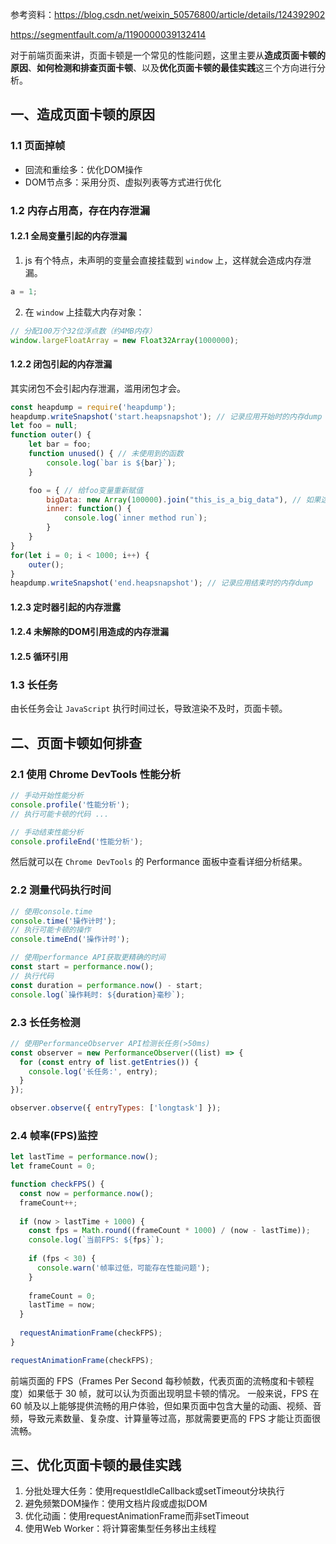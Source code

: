 参考资料：https://blog.csdn.net/weixin_50576800/article/details/124392902

https://segmentfault.com/a/1190000039132414

对于前端页面来讲，页面卡顿是一个常见的性能问题，这里主要从**造成页面卡顿的原因**、**如何检测和排查页面卡顿**、以及**优化页面卡顿的最佳实践**这三个方向进行分析。

## 一、造成页面卡顿的原因

### 1.1 页面掉帧
- 回流和重绘多：优化DOM操作
- DOM节点多：采用分页、虚拟列表等方式进行优化

### 1.2 内存占用高，存在内存泄漏
#### 1.2.1 全局变量引起的内存泄漏

1. js 有个特点，未声明的变量会直接挂载到 `window` 上，这样就会造成内存泄漏。

```js
a = 1;
```

2. 在 `window` 上挂载大内存对象：

```js
// 分配100万个32位浮点数（约4MB内存）
window.largeFloatArray = new Float32Array(1000000);
```

#### 1.2.2 闭包引起的内存泄漏

其实闭包不会引起内存泄漏，滥用闭包才会。

```js
const heapdump = require('heapdump');
heapdump.writeSnapshot('start.heapsnapshot'); // 记录应用开始时的内存dump
let foo = null;
function outer() {
    let bar = foo;
    function unused() { // 未使用到的函数
        console.log(`bar is ${bar}`);
    }

    foo = { // 给foo变量重新赋值
        bigData: new Array(100000).join("this_is_a_big_data"), // 如果这个对象携带的数据非常大，将会造成非常大的内存泄漏
        inner: function() {
            console.log(`inner method run`);
        }
    }
}
for(let i = 0; i < 1000; i++) {
    outer();
}
heapdump.writeSnapshot('end.heapsnapshot'); // 记录应用结束时的内存dump

```
#### 1.2.3 定时器引起的内存泄露
#### 1.2.4 未解除的DOM引用造成的内存泄漏
#### 1.2.5 循环引用

### 1.3 长任务

由长任务会让 `JavaScript` 执行时间过长，导致渲染不及时，页面卡顿。

## 二、页面卡顿如何排查

### 2.1 使用 Chrome DevTools 性能分析
```js
// 手动开始性能分析
console.profile('性能分析');
// 执行可能卡顿的代码 ...

// 手动结束性能分析
console.profileEnd('性能分析');
```
然后就可以在 `Chrome DevTools` 的 Performance 面板中查看详细分析结果。

### 2.2 测量代码执行时间
```js
// 使用console.time
console.time('操作计时');
// 执行可能卡顿的操作
console.timeEnd('操作计时');

// 使用performance API获取更精确的时间
const start = performance.now();
// 执行代码
const duration = performance.now() - start;
console.log(`操作耗时: ${duration}毫秒`);
```

### 2.3 长任务检测
```js
// 使用PerformanceObserver API检测长任务(>50ms)
const observer = new PerformanceObserver((list) => {
  for (const entry of list.getEntries()) {
    console.log('长任务:', entry);
  }
});

observer.observe({ entryTypes: ['longtask'] });
```

### 2.4 帧率(FPS)监控
```js
let lastTime = performance.now();
let frameCount = 0;

function checkFPS() {
  const now = performance.now();
  frameCount++;
  
  if (now > lastTime + 1000) {
    const fps = Math.round((frameCount * 1000) / (now - lastTime));
    console.log(`当前FPS: ${fps}`);
    
    if (fps < 30) {
      console.warn('帧率过低，可能存在性能问题');
    }
    
    frameCount = 0;
    lastTime = now;
  }
  
  requestAnimationFrame(checkFPS);
}

requestAnimationFrame(checkFPS);
```

前端页面的 FPS（Frames Per Second 每秒帧数，代表页面的流畅度和卡顿程度）如果低于 30 帧，就可以认为页面出现明显卡顿的情况。 一般来说，FPS 在 60 帧及以上能够提供流畅的用户体验，但如果页面中包含大量的动画、视频、音频，导致元素数量、复杂度、计算量等过高，那就需要更高的 FPS 才能让页面很流畅。


## 三、优化页面卡顿的最佳实践
1. 分批处理大任务：使用requestIdleCallback或setTimeout分块执行
2. 避免频繁DOM操作：使用文档片段或虚拟DOM
3. 优化动画：使用requestAnimationFrame而非setTimeout
4. 使用Web Worker：将计算密集型任务移出主线程